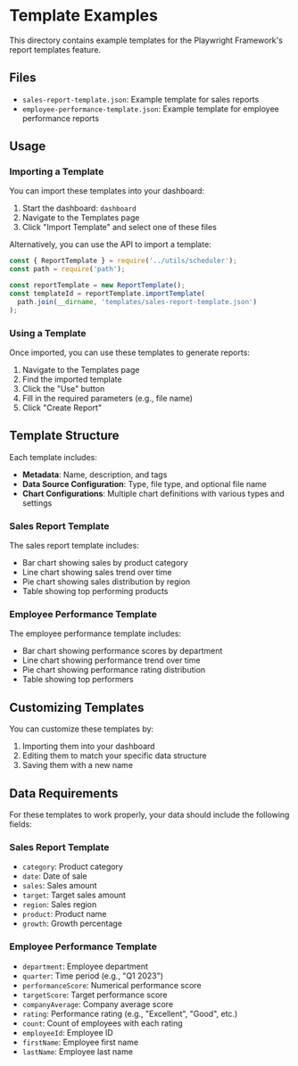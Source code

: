 <!-- Source: /Users/mzahirudeen/playwright-framework-dev/docs-backup/consolidated-docs/examples-templates-README.md -->

<!-- Source: /Users/mzahirudeen/playwright-framework/examples/templates/README.md -->

# Template Examples

This directory contains example templates for the Playwright Framework's report templates feature.

## Files

- `sales-report-template.json`: Example template for sales reports
- `employee-performance-template.json`: Example template for employee performance reports

## Usage

### Importing a Template

You can import these templates into your dashboard:

1. Start the dashboard: `dashboard`
2. Navigate to the Templates page
3. Click "Import Template" and select one of these files

Alternatively, you can use the API to import a template:

```javascript
const { ReportTemplate } = require('../utils/scheduler');
const path = require('path');

const reportTemplate = new ReportTemplate();
const templateId = reportTemplate.importTemplate(
  path.join(__dirname, 'templates/sales-report-template.json')
);
```

### Using a Template

Once imported, you can use these templates to generate reports:

1. Navigate to the Templates page
2. Find the imported template
3. Click the "Use" button
4. Fill in the required parameters (e.g., file name)
5. Click "Create Report"

## Template Structure

Each template includes:

- **Metadata**: Name, description, and tags
- **Data Source Configuration**: Type, file type, and optional file name
- **Chart Configurations**: Multiple chart definitions with various types and settings

### Sales Report Template

The sales report template includes:

- Bar chart showing sales by product category
- Line chart showing sales trend over time
- Pie chart showing sales distribution by region
- Table showing top performing products

### Employee Performance Template

The employee performance template includes:

- Bar chart showing performance scores by department
- Line chart showing performance trend over time
- Pie chart showing performance rating distribution
- Table showing top performers

## Customizing Templates

You can customize these templates by:

1. Importing them into your dashboard
2. Editing them to match your specific data structure
3. Saving them with a new name

## Data Requirements

For these templates to work properly, your data should include the following fields:

### Sales Report Template

- `category`: Product category
- `date`: Date of sale
- `sales`: Sales amount
- `target`: Target sales amount
- `region`: Sales region
- `product`: Product name
- `growth`: Growth percentage

### Employee Performance Template

- `department`: Employee department
- `quarter`: Time period (e.g., "Q1 2023")
- `performanceScore`: Numerical performance score
- `targetScore`: Target performance score
- `companyAverage`: Company average score
- `rating`: Performance rating (e.g., "Excellent", "Good", etc.)
- `count`: Count of employees with each rating
- `employeeId`: Employee ID
- `firstName`: Employee first name
- `lastName`: Employee last name